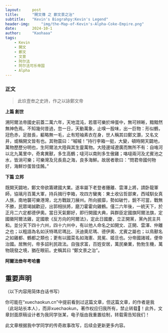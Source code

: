 ```yaml
---
layout:     post
title:      "開文傳 之 鄭文景之治"
subtitle:   "Kevin's Biograhpy:Kevin's Legend"
header-img:     "img/the-Map-of-Kevin's-Alpha-Coke-Empire.png"
date:       2024-10-1
author:     "Kaohaaa"
tags:
    - Kevin
    - 開文
    - 鄭文
    - 文景
    - 阿尔法
    - 阿尔法可乐帝国
    - Alpha
---
```



### 正文
> 此玖壹叁之史詩，作之以詠鄭文帝


**上篇 創世**

溯阿爾法帝國史前蓋二萬六年，天地混沌，若厝可樂於坤蛋中，無可辨晰，黯黯然無神色焉。不知幾何昔過，忽一日，天動萬象，止嗅一股味，出一巨物：形似鶴，冠色赤，足肢長，軀略無一毛，止有短袖素衣在身，世人稱其曰鄭文灝，又名文井，或稱開文皆有也。其物震曰：“嘁嘁！”持行李箱一挺，大變，頓時開天闢地，萬物歷歷分明也，生阿爾法大陸與其生靈萬物。大陸邊域遼廣而無所不有：自咯河以北九萬里中，奇禽異獸，多生高鶴；噠河以南則多生傲雞；咯噠兩河及尤賓池之水，皆淌可樂；可樂灣及兄長島之海，良多海鮮。故居者歌曰：“問君帝國何物好，海鮮炒蛋皆佳餚。”


**下篇 立邦**

既開天闢地，鄭文帝欲籌建國大業。遂率屬下老登者鍾離、雲澤上將，請卧龍軍師，協璃月百萬大軍，持兵揖行李箱，攻四方蠻夷：東土收佔哲部東，西域馴女真人族，南地襲可樂港灣，北方戰跋刀展州。所向披靡，勢如破竹，銳不可當，戰無不勝，民眾竭誠歡迎，出郭相扶將，磨刀霍霍向雞鶴。僅二六年後，一統天下，於正月二六定都德伊奧。當日天氣鄭好，即行開國大典，與群臣定國旗阿爾法旗，定國徽阿爾法雞，定國歌《反方向的阿爾法》，定此日國慶，立正開黨，黨內民主共和。並分天下四十六州，四十六州中，有以他人命名之如開文、正開、雲澤、仲離之也；以粗語為名如沃特瑪尼瑪比、沃迪奧尼瑪、德伊奧、尤賓之屬也；以鳥獸名之如雞都、鶴都之類也；更有以國菜名如海憲、晁冕、姬旦也。分帝國諸城，便帝治國。居無何，帝多詔利民政法。自強求富，百姓安居，萬民樂業，勃勃生機，萬物競發之境，猶在眼前。史稱其曰 “鄭文景之治”。

**阿爾法叁年考哈書**


## 重要声明
（以下内容用简体白话书写）

你可能在“xuechaokun.cn”中提前看到过这篇文章，但这篇文章，的作者是我（此站站长本人），而非xuechaokun，著作权应归我所有，禁止转载🚫！此外，文章封面原稿设计者为我同学张某，电子版由我重置绘制，转载需告知我们！

此文章根据我中学同学的传奇故事改写，后续会更新更多内容。
